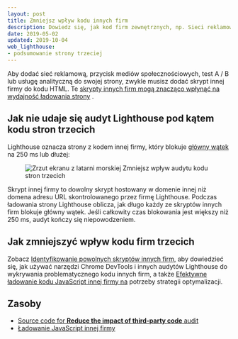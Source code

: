 ```yaml
---
layout: post
title: Zmniejsz wpływ kodu innych firm
description: Dowiedz się, jak kod firm zewnętrznych, np. Sieci reklamowe i usługi analityczne, wpływa na wydajność ładowania strony i jak możesz zoptymalizować kod firm zewnętrznych.
date: 2019-05-02
updated: 2019-10-04
web_lighthouse:
- podsumowanie strony trzeciej
---
```


Aby dodać sieć reklamową, przycisk mediów społecznościowych, test A / B lub usługę analityczną do swojej strony, zwykle musisz dodać skrypt innej firmy do kodu HTML. Te [skrypty innych firm mogą znacząco wpłynąć na wydajność ładowania strony](/third-party-javascript/) .

## Jak nie udaje się audyt Lighthouse pod kątem kodu stron trzecich

Lighthouse oznacza strony z kodem innej firmy, który blokuje [główny wątek] na 250 ms lub dłużej:

<figure class="w-figure"><img class="w-screenshot" src="third-party-summary.png" alt="Zrzut ekranu z latarni morskiej Zmniejsz wpływ audytu kodu stron trzecich"></figure>

Skrypt innej firmy to dowolny skrypt hostowany w domenie innej niż domena adresu URL skontrolowanego przez firmę Lighthouse. Podczas ładowania strony Lighthouse oblicza, jak długo każdy ze skryptów innych firm blokuje główny wątek. Jeśli całkowity czas blokowania jest większy niż 250 ms, audyt kończy się niepowodzeniem.

## Jak zmniejszyć wpływ kodu firm trzecich

Zobacz [Identyfikowanie powolnych skryptów innych firm,](/identify-slow-third-party-javascript/) aby dowiedzieć się, jak używać narzędzi Chrome DevTools i innych audytów Lighthouse do wykrywania problematycznego kodu innych firm, a także [Efektywne ładowanie kodu JavaScript innej firmy na](/efficiently-load-third-party-javascript/) potrzeby strategii optymalizacji.

## Zasoby

- [Source code for **Reduce the impact of third-party code** audit](https://github.com/GoogleChrome/lighthouse/blob/master/lighthouse-core/audits/third-party-summary.js)
- [Ładowanie JavaScript innej firmy](https://developers.google.com/web/fundamentals/performance/optimizing-content-efficiency/loading-third-party-javascript/)


[główny wątek]: https://developer.mozilla.org/en-US/docs/Glossary/Main_thread